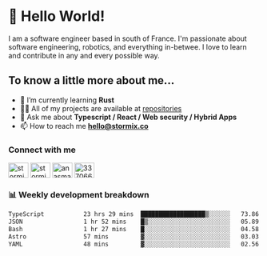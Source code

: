 # 👋 Hello World!

I am a software engineer based in south of France. I'm passionate about software engineering, robotics, and everything in-betwee. I love to learn and contribute in any and every possible way.

## To know a little more about me...

- 🌱 I’m currently learning **Rust**
- 👨‍💻 All of my projects are available at [repositories](https://github.com/Stormix?tab=repositories&type=source)
- 💬 Ask me about **Typescript / React / Web security / Hybrid Apps**
- 📫 How to reach me **hello@stormix.co**

### Connect with me

<p align="left">
<a href="https://dev.to/stormix" target="blank"><img align="center" src="https://raw.githubusercontent.com/rahuldkjain/github-profile-readme-generator/master/src/images/icons/Social/devto.svg" alt="stormix" height="30" width="40" /></a>
<a href="https://twitter.com/stormix_co" target="blank"><img align="center" src="https://raw.githubusercontent.com/rahuldkjain/github-profile-readme-generator/master/src/images/icons/Social/twitter.svg" alt="stormix_co" height="30" width="40" /></a>
<a href="https://linkedin.com/in/anasmazouni" target="blank"><img align="center" src="https://raw.githubusercontent.com/rahuldkjain/github-profile-readme-generator/master/src/images/icons/Social/linked-in-alt.svg" alt="anasmazouni" height="30" width="40" /></a>
<a href="https://stackoverflow.com/users/3370660" target="blank"><img align="center" src="https://raw.githubusercontent.com/rahuldkjain/github-profile-readme-generator/master/src/images/icons/Social/stack-overflow.svg" alt="3370660" height="30" width="40" /></a>
</p>


### :bar_chart: Weekly development breakdown

<!--START_SECTION:waka-->

```txt
TypeScript           23 hrs 29 mins  ██████████████████▒░░░░░░   73.86 %
JSON                 1 hr 52 mins    █▒░░░░░░░░░░░░░░░░░░░░░░░   05.89 %
Bash                 1 hr 27 mins    █░░░░░░░░░░░░░░░░░░░░░░░░   04.58 %
Astro                57 mins         ▓░░░░░░░░░░░░░░░░░░░░░░░░   03.03 %
YAML                 48 mins         ▓░░░░░░░░░░░░░░░░░░░░░░░░   02.56 %
```

<!--END_SECTION:waka-->

<!-- ## Random [memes](https://github.com/Stormix/memes/)

<details>
<summary> show
</summary>

![meme](https://memes.stormix.co/send/memes)

</details>
 -->
